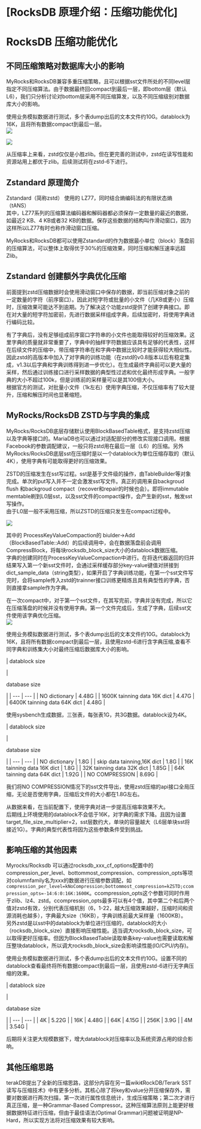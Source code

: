 
# [RocksDB 原理介绍：压缩功能优化]


# RocksDB 压缩功能优化

## 不同压缩策略对数据库大小的影响

MyRocks和RocksDB兼容多重压缩策略，且可以根据sst文件所处的不同level层指定不同压缩算法。由于数据最终回compact到最后一层，即bottom层（默认L6），我们只分析讨论对bottom层采用不同压缩算发，以及不同压缩级别对数据库大小的影响。

使用业务模拟数据进行测试，多个表dump出后的文本文件约10G。datablock为16K，且将所有数据compact到最后一层。  
![](assets/1599812462-f329489c1e9b323316cbe0edc589b04e.png)

![](assets/1599812462-ab21f743e6d0ad1af1fcee59ec5daabf.png)

  

从压缩率上来看，zstd仅仅是小胜zlib。但在更完善的测试中，zstd在读写性能和资源站用上都优于zlib。后续测试将在zstd-6下进行。

## Zstandard 原理简介

Zstandard（简称zstd） 使用的 LZ77，同时结合熵编码法的有限状态熵（tANS）  
其中，LZ77系列的压缩算法编码器和解码器都必须保存一定数量的最近的数据，如最近2 KB、4 KB或者32 KB的数据。保存这些数据的结构叫作滑动窗口，因为这样所以LZ77有时也称作滑动窗口压缩。

MyRocks和RocksDB都可以使用Zstandard的作为数据最小单位（block）落盘前的压缩算法，可以整体上取得优于30%的压缩效果，同时压缩和解压速率远超Zlib。

## Zstandard 创建额外字典优化压缩

前面提到zstd压缩数据时会使用滑动窗口中保存的数据，即当前压缩对象之前的一定数量的字符（前序窗口）。因此对短字符或批量的小文件（几KB或更小）压缩时，压缩效果可能达不到逾期。为了解决这个功能zstd提供了创建字典接口。即在对大量的短字符加密前，先进行数据采样组成字典，后续加密时，将使用字典进行编码比较。

有了字典后，没有足够组成前序窗口字符串的小文件也能取得较好的压缩效果。这里字典的质量就非常重要了，字典中的抽样字符数据应该具有足够的代表性，这样在后续文件的压缩中，带压缩字符串在和字典中数据比较时才能获得较大相似性。因此zstd的高版本中加入了对字典的训练功能（在zstd的v0.8版本以后有稳定集成，v1.3以后字典和字典训练得到进一步优化）。在生成最终字典前可以更大量的采样，然后通过训练接口进行采样数据的典型性过滤和优化最终形成字典。一般字典的大小不超过100k，但是训练前的采样量可以是其100倍大小。  
根据官方的测试，对批量小文件（1k左右）使用字典压缩，不仅压缩率有了较大提升，压缩和解压时间也显著缩短。

## MyRocks/RocksDB ZSTD与字典的集成

MyRocks/RocksDB底层存储默认使用BlockBasedTable格式，是支持zstd压缩以及字典等接口的。MariaDB也可以通过对适配部分的修改实现接口调用。根据Facebook的参数调配建议，一般只将zstd用在最后一层（L6）的压缩。另外MyRocks/RocksDB底层sst在压缩时是以一个datablock为单位压缩存取的（默认4K），使用字典有可能取得更好的压缩效果。

ZSTD的压缩发生在sst写过程。sst是基于文件级的操作，由TableBuilder等对象完成。单次的put写入并不一定会激发sst写文件。真正的调用来自backgroud flush 和backgroud compact（recover和repair的时候也会）。即将immutable memtable刷到L0层sst，以及sst文件的compact操作，会产生新的sst，触发sst写操作。  
由于L0层一般不采用压缩，所以ZSTD的压缩只发生在compact过程中。

![](assets/1599812462-6db59fc68e8468498b87fb5ab0acc9b8.jpg)

其中的 ProcessKeyValueCompaction的 biulder->Add（BlockBasedTable::Add）的后续调用中，会在数据落盘前会调用CompressBlock，将每块rocksdb\_block\_size大小的datablock数据压缩。  
字典的创建同时在ProcessKeyValueCompaction中进行。在将迭代器返回的归并结果写入第一个新sst文件时，会通过采样缓存部分key-value键值对拼接到dict\_sample\_data（string类型），如果开启了字典训练功能，在第一个sst文件写完时，会将sample传入zstd的trainner接口训练更精炼且具有典型性的字典，否则直接拿sample作为字典。

在一次compact中，对于第一个sst文件，在其写完前，字典并没有完成，所以它在压缩落盘的时候并没有使用字典。第一个文件完成后，生成了字典，后续sst文件使用该字典优化压缩。  
![](assets/1599812462-1fb3efa259235bef7af7e38e61f78027.jpg)

使用业务模拟数据进行测试，多个表dump出后的文本文件约10G。datablock为16K，且将所有数据compact到最后一层，且使用zstd-6进行含字典压缩,查看不同字典和训练集大小对最终压缩后数据库大小的影响。

| 
datablock size

 | 

database size

 |
| --- | --- |
| NO dictionary | 4.48G |
| 1600K tainning data 16K dict | 4.47G |
| 6400K tainning data 64K dict | 4.48G |

使用sysbench生成数据，三张表，每张表1G，共3G数据。datablock设为4K。

| 
datablock size

 | 

database size

 |
| --- | --- |
| NO dictionary | 1.8G |
| skip data tainning,16K dict | 1.8G |
| 16K tainning data 16K dict | 1.8G |
| 32K tainning data 32K dict | 1.85G |
| 64K tainning data 64K dict | 1.92G |
| NO COMPRESSION | 8.69G |

我们将NO COMPRESSION情况下的sst文件导出，使用zstd压缩的api接口全局压缩，无论是否使用字典，压缩后文件的大小都在1.8G左右。

从数据来看，在当前配置下，使用字典对进一步提高压缩率效果不大。  
后期线上环境使用的datablock不会低于16K，对字典的需求下降。且因为设置  
target\_file\_size\_multiplier=2，sst层数约大，单块的容量越大（L6层单块sst将接近1G）。字典的典型代表性将因为这些参数条件受到挑战。

## 影响压缩的其他因素

Myrocks/Rocksdb 可以通过rocksdb\_xxx\_cf\_options配置中的compression\_per\_level、bottommost\_compression、compression\_opts等项对columnfamily名为xxx的数据进行压缩参数调配，如`compression_per_level=kNoCompression;bottommost_compression=kZSTD;ccompression_opts=-14:6:0:16K:1600K`。ccompression\_opts这个参数可同时作用于zlib、lz4、zstd。ccompression\_opts最多可以有4个值，其中第二个和后两个值对zstd有效，分别代表压缩机别（6，1-22，越大压缩效果越好，压缩时间和资源消耗也越多），字典最大size（16KB），字典训练前最大采样量（1600KB）。  
另外zstd是以sst中的datablock为单位进行压缩的，datablock的大小（rocksdb\_block\_size）直接影响压缩性能。适当调大rocksdb\_block\_size，可以取得更好压缩率。但因为BlockBasedTable读取单条key-value也需要读取和解压整块datablock，所以调大rocksdb\_block\_size会影响读性能(IO/CPU/内存)。

使用业务模拟数据进行测试，多个表dump出后的文本文件约10G。设置不同的datablock查看最终将所有数据compact到最后一层，且使用zstd-6进行无字典压缩的效果。

| 
datablock size

 | 

database size

 |
| --- | --- |
| 4K | 5.22G |
| 16K | 4.48G |
| 64K | 4.15G |
| 256K | 3.9G |
| 4M | 3.54G |

后期将关注更大规模数据下，增大datablock对压缩率以及系统资源占用的综合影响。

## 其他压缩思路

terakDB提出了全新的压缩思路，这部分内容在另一篇wiki《RockDB/Terark SST读写与压缩技术》中有更多分析。其核心除了将key和value分开压缩保存外，需要对数据进行两次扫描，第一次进行属性信息统计，生成压缩策略；第二次才进行真正压缩，是一种Grammar-Based Compressor。这种压缩算法原则上能更好根据数据特征进行压缩，但由于最佳语法(Optimal Grammar)问题被证明是NP-Hard，所以实现方法将对压缩效果有较大影响。

